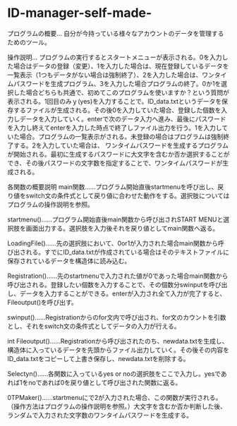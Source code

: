 # ID-manager-self-made-

プログラムの概要…
自分が今持っている様々なアカウントのデータを管理するためのツール。

操作説明…
プログラムの実行するとスタートメニューが表示される。0を入力した場合はデータの登録（変更）、1を入力した場合は、現在登録しているデータを一覧表示（1つもデータがない場合は強制終了）、2を入力した場合は、ワンタイムパスワードを生成プログラム、3を入力した場合プログラムの終了。0か1を選択した場合どちらも共通で、初めてこのプログラムを使いますか？という質問が表示される。1回目のみｙ(yes)を入力することで。ID_data.txtというデータを保存するファイルが生成される。その後0を入力していた場合、登録した個数を入力しデータを入力していく。enterで次のデータ入力へ進み、最後にパスワードを入力し終えてenterを入力した時点で終了しファイル出力を行う。1を入力していた場合。プログラムの一覧表示がされる。未登録の場合はプログラムは強制終了する。2を入力していた場合は、
ワンタイムパスワードを生成するプログラムが開始される。最初に生成するパスワードに大文字を含むか否か選択することができ、その後パスワードの文字数を指定することで、ワンタイムパスワードが生成される。

各関数の概要説明
main関数……プログラム開始直後startmenuを呼び出し、戻り値をswitch文の条件式として戻り値に合わせた動作をする。選択肢についてはプログラムの操作説明を参照。

startmenu()……プログラム開始直後main関数から呼び出されSTART MENUと選択肢を画面出力する。選択肢を入力後それを戻り値としてmain関数へ返る。

LoadingFile()……先の選択肢において、0or1が入力された場合main関数から呼び出される。すでにID_data.txtが作成されている場合はそのテキストファイルに保存されているデータを構造体に読み込む。

Registration()……先のstartmenuで入力された値が0であった場合main関数から呼び出される。登録したい個数を入力することで、その個数分swinputを呼び出し、データを入力することができる。enterが入力され全て入力が完了すると、Fileoutput()を呼び出す。

swinput()……Registrationからのfor文内で呼び出され、for文のカウントを引数とし、それをswitch文の条件式としてデータの入力が行える。

int Fileoutput()……Registrationから呼び出されたのち、newdata.txtを生成し、構造体に入っているデータを先頭からファイル出力していく。その後その内容をID_data.txtをコピーして上書き保存し、newdata.txtを削除する。

Selectyn()……各関数に入っているyes or noの選択肢をここで入力し。yesであれば1をnoであれば0を戻り値として呼び出された関数に返る。

0TPMaker()……startmenuにで2が入力された場合、この関数が実行される。（操作方法はプログラムの操作説明を参照。）大文字を含むか否か判断した後、ランダムで入力された文字数のワンタイムパスワードを生成する。
